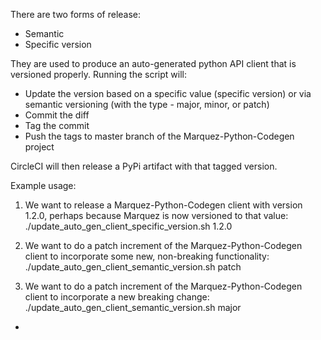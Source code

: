 There are two forms of release:
- Semantic
- Specific version

They are used to produce an auto-generated python API client that is versioned properly.
Running the script will:
- Update the version based on a specific value (specific version) or via semantic versioning (with the type - major, minor, or patch)
- Commit the diff
- Tag the commit
- Push the tags to master branch of the Marquez-Python-Codegen project

CircleCI will then release a PyPi artifact with that tagged version.

Example usage:
1. We want to release a Marquez-Python-Codegen client with version 1.2.0, perhaps because Marquez is now versioned to that value:
./update_auto_gen_client_specific_version.sh 1.2.0

2. We want to do a patch increment of the Marquez-Python-Codegen client to incorporate some new, non-breaking functionality:
./update_auto_gen_client_semantic_version.sh patch

3. We want to do a patch increment of the Marquez-Python-Codegen client to incorporate a new breaking change:
./update_auto_gen_client_semantic_version.sh major
- 
